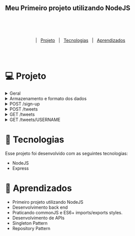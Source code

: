 ## Meu Primeiro projeto utilizando NodeJS
  
<br><br><br>

<p align="center">
  |&nbsp;&nbsp;&nbsp<a href="#Projeto">Projeto</a>&nbsp;&nbsp;
  |&nbsp;&nbsp;&nbsp<a href="#Tecnologias">Tecnologias</a>&nbsp;&nbsp;
  |&nbsp;&nbsp;&nbsp<a href="#Aprendizados">Aprendizados</a>&nbsp;&nbsp;&nbsp;&nbsp;
</p>
<br><br>

<div align="center">
	
</div>

<h1 id="Projeto"> 💻 Projeto</h1>

<details>
<summary>    
Geral
</summary>

- [ ]  Adicione um script no `package.json` para iniciar o servidor rodando `npm start`

</details>
 
<details>
<summary>
Armazenamento e formato dos dados
</summary>

- [ ]  Para persistir os dados (usuários e tweets), **utilize variáveis globais em memória**
- [ ]  O formato de um **usuário** deve ser:

```json
{
    username: 'bobesponja', 
    avatar: "https://cdn.shopify.com/s/files/1/0150/0643/3380/files/Screen_Shot_2019-07-01_at_11.35.42_AM_370x230@2x.png" 
}
```
- [ ]  O formato de um tweet deve ser:

```json
{
    username: "bobesponja",
  tweet: "Eu amo hambúrguer de siri!"
}
```
</details>
 
<details>
<summary>
POST /sign-up
</summary>

- [ ]  Deve receber (pelo body da request), um parâmetro username e um avatar, contendo o nome do username do usuário e a sua foto de avatar:

```json
{
    username: "bobesponja",
    avatar: "https://cdn.shopify.com/s/files/1/0150/0643/3380/files/Screen_Shot_2019-07-01_at_11.35.42_AM_370x230@2x.png"
}
```

- [ ]  Salvar esse usuário num array de usuários do servidor
- [ ]  Por fim, retornar a mensagem `“OK”`
</details>

<details>
<summary>
POST /tweets
</summary>

- [ ]  Se o usuário não estiver cadastrado (username não fez `sign-up` anteriormente), deve retornar a mensagem `“UNAUTHORIZED”`
- [ ]  Deve receber (pelo `body` da request), o parametro `tweet`:
- [ ]  Deverá recebr o nome de usuário por meio de um header user. 

```json
{
    username: "bobesponja",
    tweet: "Eu amo hambúrguer de siri!"
}
```

- [ ]  Salvar esse tweet num array de tweets do servidor
- [ ]  Por fim, retornar a mensagem `“OK”`

</details>

<details>
<summary>
GET /tweets
</summary>

- [ ]  Esse endpoint deverá passar a receber uma página identificada via query string, no formato `?page=1`.
- [ ]  Retornar os 10 últimos tweets publicados
- [ ]  Lembre-se de validar se o valor de `page` (query string) foi enviado e tem valor **maior ou igual a** **1.** Caso o valor não seja um número maior que 1, deverá responder com a mensagem “Informe uma página válida!” e com o status code 400 (BAD REQUEST).
- [ ]  O parâmetro `page` continua opcional. Caso não seja enviado, deverá retornar últimos 10 tweets.

```json
[
	{
		username: "bobesponja",
		avatar: "https://cdn.shopify.com/s/files/1/0150/0643/3380/files/Screen_Shot_2019-07-01_at_11.35.42_AM_370x230@2x.png",
		tweet: "Eu amo hambúrguer de siri!"
	}
]
```
- [ ]  Caso não tenha nenhum tweet cadastrado, retorna um array vazio
</details>

<details>
<summary>
GET /tweets/USERNAME
</summary>

- [ ]  Retornar todos os tweets publicados do usuário recebido por parâmetro de rota em um array no formato abaixo:
```json
[
	{
		username: "bobesponja",
		avatar: "https://cdn.shopify.com/s/files/1/0150/0643/3380/files/Screen_Shot_2019-07-01_at_11.35.42_AM_370x230@2x.png",
	  tweet: "Eu amo hambúrguer de siri!"
	},
	{
		username: "bobesponja",
		avatar: "https://cdn.shopify.com/s/files/1/0150/0643/3380/files/Screen_Shot_2019-07-01_at_11.35.42_AM_370x230@2x.png",
	  tweet: "Eu sou amigo do Patrick, ele é uma estrela!"
	}
]
```
- [ ] Se não houver nenhum tweet deste usuário, retornar um array vazio.
</details>

<h1 id="Tecnologias">🚀 Tecnologias</h1>

Esse projeto foi desenvolvido com as seguintes tecnologias:

- NodeJS
- Express


<h1 id="Aprendizados">🧠 Aprendizados</h1>

- Primeiro projeto utilizando NodeJS 
- Desenvolvimento back end
- Praticando commonJS e ES6+ imports/exports styles.
- Desenvolvimento de APIs
- Singleton Pattern
- Repository Pattern

